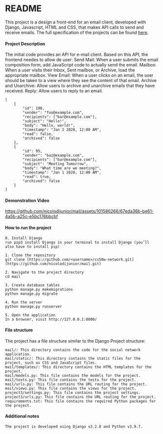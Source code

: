 # README

This project is a design a front-end for an email client, developed with Django, Javascript, HTML and CSS, that makes API calls to send and receive emails. The full specification of the projects can be found [here]([https://example.com](https://cs50.harvard.edu/web/2020/projects/3/mail/)).

#### Project Description

The initial code provides an API for e-mail client. Based on this API, the frontend needes to allow de user:
Send Mail: When a user submits the email composition form, add JavaScript code to actually send the email. 
Mailbox: When a user visits their Inbox, Sent mailbox, or Archive, load the appropriate mailbox. View Email: When a user clicks on an email, the user should be taken to a view where they see the content of that email. 
Archive and Unarchive: Allow users to archive and unarchive emails that they have received. 
Reply: Allow users to reply to an email. 


    [
        {
            "id": 100,
            "sender": "foo@example.com",
            "recipients": ["bar@example.com"],
            "subject": "Hello!",
            "body": "Hello, world!",
            "timestamp": "Jan 2 2020, 12:00 AM",
            "read": false,
            "archived": false
        },
        {
            "id": 95,
            "sender": "baz@example.com",
            "recipients": ["bar@example.com"],
            "subject": "Meeting Tomorrow",
            "body": "What time are we meeting?",
            "timestamp": "Jan 1 2020, 12:00 AM",
            "read": true,
            "archived": false
        }
    ]
#### Demonstration Video

https://github.com/nicolodijunior/mail/assets/101586266/67eda36b-be61-4a5b-a25c-e5bc176bbcbf


#### How to run the project

    0. Install Django
    run pip3 install Django in your terminal to install Django (you’ll also have to install pip)
    
    1. Clone the repository
    git clone [https://github.com/<username>/cs50w-network.git](https://github.com/nicolodijunior/mail.git)

    2. Navigate to the project directory
    cd mail

    3. Create database tables
    python manage.py makemigrations
    python manage.py migrate
    
    4. Run the server
    python manage.py runserver

    5. Open the application 
    In a browser, visit http://127.0.0.1:8000/

#### File structure

The project has a file structure similar to the Django Project structure:

    mail/: This directory contains the code for the social network application.
    mail/static/: This directory contains the static files for the project, such as CSS and JavaScript files.
    mail/templates/: This directory contains the HTML templates for the project.
    mail/models.py: This file contains the models for the project.
    mail/tests.py: This file contains the tests for the project.
    mail/urls.py: This file contains the URL routing for the project.
    mail/views.py: This file contains the views for the project.
    project3/settings.py: This file contains the project settings.
    project3/urls.py: This file contains the URL routing for the project.
    requirements.txt: This file contains the required Python packages for the project.

#### Additional notes

    The project is developed using Django v3.2.8 and Python v3.9.7.
